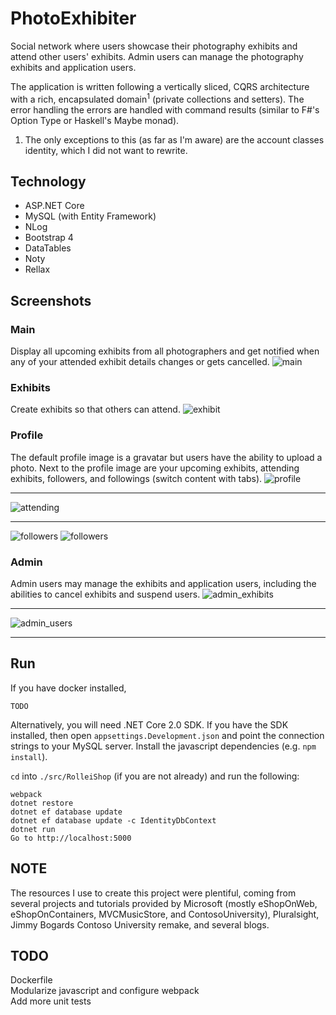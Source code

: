 # PhotoExhibiter

Social network where users showcase their photography exhibits and attend other
users' exhibits. Admin users can manage the photography exhibits and
application users.

The application is written following a vertically sliced, CQRS architecture
with a rich, encapsulated domain<sup>1</sup> (private collections and setters).
The error handling the errors are handled with command results (similar to F#'s
Option Type or Haskell's Maybe monad).

1. The only exceptions to this (as far as I'm aware) are the account classes
   identity, which I did not want to rewrite.

Technology
----------
* ASP.NET Core
* MySQL (with Entity Framework)
* NLog
* Bootstrap 4
* DataTables
* Noty
* Rellax

Screenshots
---
### Main  
Display all upcoming exhibits from all photographers and get notified when any
of your attended exhibit details changes or gets cancelled.
![main](/screenshots/main.png?raw=true "Main")
### Exhibits
Create exhibits so that others can attend.
![exhibit](/screenshots/exhibit.png?raw=true "Exhibit")
### Profile
The default profile image is a gravatar but users have the ability to upload
a photo. Next to the profile image are your upcoming exhibits, attending
exhibits, followers, and followings (switch content with tabs).
![profile](/screenshots/users.png?raw=true "Profile")
****
![attending](/screenshots/users2.png?raw=true "Attending")
****
![followers](/screenshots/users3.png?raw=true "Followers")
![followers](/screenshots/users4.png?raw=true "Followers")

### Admin 
Admin users may manage the exhibits and application users, including the
abilities to cancel exhibits and suspend users.
![admin_exhibits](/screenshots/manage_exhibits.png?raw=true "Admin")
***
![admin_users](/screenshots/manage_users.png?raw=true "AdminUsers")
***

Run
---
If you have docker installed,
```
TODO
```
Alternatively, you will need .NET Core 2.0 SDK. If you have the SDK installed,
then open `appsettings.Development.json` and point the connection strings to
your MySQL server. Install the javascript dependencies (e.g.
`npm install`).

`cd` into `./src/RolleiShop` (if you are not already) and run the following:
```
webpack
dotnet restore
dotnet ef database update 
dotnet ef database update -c IdentityDbContext
dotnet run
Go to http://localhost:5000
```
NOTE
----
The resources I use to create this project were plentiful, coming from several
projects and tutorials provided by Microsoft (mostly eShopOnWeb,
eShopOnContainers, MVCMusicStore, and ContosoUniversity), Pluralsight, Jimmy
Bogards Contoso University remake, and several blogs.

TODO
----
Dockerfile  
Modularize javascript and configure webpack  
Add more unit tests  
